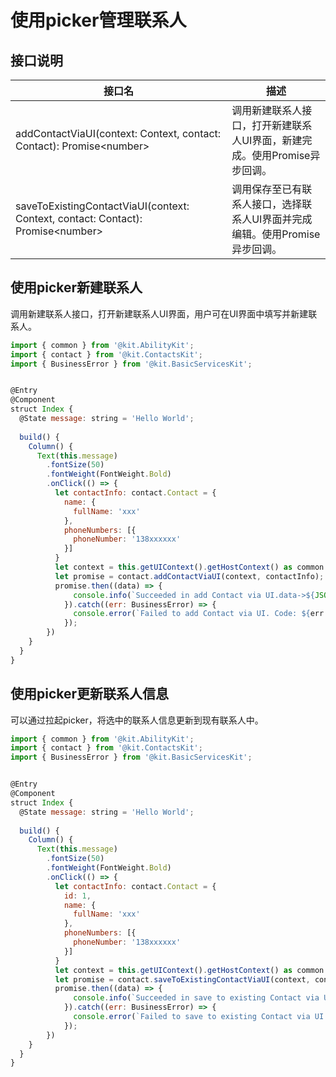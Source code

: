 # 使用picker管理联系人

## 接口说明

| 接口名                  | 描述                                       |
| --------------------- | ------------------------------------------ |
| addContactViaUI(context: Context, contact: Contact): Promise&lt;number&gt; | 调用新建联系人接口，打开新建联系人UI界面，新建完成。使用Promise异步回调。 |
| saveToExistingContactViaUI(context: Context, contact: Contact): Promise&lt;number&gt; | 调用保存至已有联系人接口，选择联系人UI界面并完成编辑。使用Promise异步回调。 |


## 使用picker新建联系人

调用新建联系人接口，打开新建联系人UI界面，用户可在UI界面中填写并新建联系人。

```js
import { common } from '@kit.AbilityKit';
import { contact } from '@kit.ContactsKit';
import { BusinessError } from '@kit.BasicServicesKit';


@Entry
@Component
struct Index {
  @State message: string = 'Hello World';
    
  build() {
    Column() {
      Text(this.message)
        .fontSize(50)
        .fontWeight(FontWeight.Bold)
        .onClick(() => {
          let contactInfo: contact.Contact = {
            name: {
              fullName: 'xxx'
            },
            phoneNumbers: [{
              phoneNumber: '138xxxxxx'
            }]
          }
          let context = this.getUIContext().getHostContext() as common.UIAbilityContext;
          let promise = contact.addContactViaUI(context, contactInfo);
          promise.then((data) => {
              console.info(`Succeeded in add Contact via UI.data->${JSON.stringify(data)}`);
            }).catch((err: BusinessError) => {
              console.error(`Failed to add Contact via UI. Code: ${err.code}, message: ${err.message}`);
            });
        })
    }
  }
}
```

## 使用picker更新联系人信息

可以通过拉起picker，将选中的联系人信息更新到现有联系人中。

```js
import { common } from '@kit.AbilityKit';
import { contact } from '@kit.ContactsKit';
import { BusinessError } from '@kit.BasicServicesKit';


@Entry
@Component
struct Index {
  @State message: string = 'Hello World';
    
  build() {
    Column() {
      Text(this.message)
        .fontSize(50)
        .fontWeight(FontWeight.Bold)
        .onClick(() => {
          let contactInfo: contact.Contact = {
            id: 1,
            name: {
              fullName: 'xxx'
            },
            phoneNumbers: [{
              phoneNumber: '138xxxxxx'
            }]
          }
          let context = this.getUIContext().getHostContext() as common.UIAbilityContext;
          let promise = contact.saveToExistingContactViaUI(context, contactInfo);
          promise.then((data) => {
              console.info(`Succeeded in save to existing Contact via UI.data->${JSON.stringify(data)}`);
            }).catch((err: BusinessError) => {
              console.error(`Failed to save to existing Contact via UI. Code: ${err.code}, message: ${err.message}`);
            });
        })
    }
  }
}
``` 